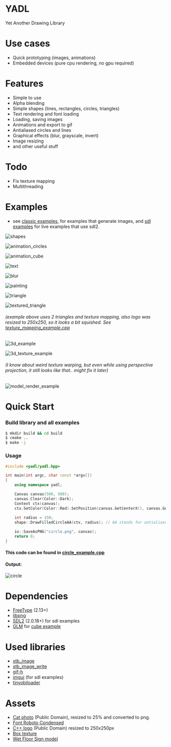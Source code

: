 # YADL
Yet Another Drawing Library

# Use cases
- Quick prototyping (images, animations)
- Embedded devices (pure cpu rendering, no gpu required)

# Features
- Simple to use 
- Alpha blending
- Simple shapes (lines, rectangles, circles, triangles)
- Text rendering and font loading
- Loading, saving images
- Animations and export to gif
- Antialiased circles and lines
- Graphical effects (blur, grayscale, invert)
- Image resizing
- and other useful stuff

# Todo
- Fix texture mapping
- Multithreading

# Examples
- see [classic examples](examples/classic_examples), for examples that generate images, and [sdl examples](examples/sdl_examples) for live examples that use sdl2.

![shapes](readme_examples/thickness.png)

![animation_circles](readme_examples/animation.gif)

![animation_cube](readme_examples/cube.gif)

![text](readme_examples/text.png)

![blur](readme_examples/blur.png)

![painting](readme_examples/painting.png)

![triangle](readme_examples/triangle.gif)

![textured_triangle](readme_examples/textured_triangle.gif)
###### (example above uses 2 triangles and texture mapping, also logo was resized to 250x250, so it looks a bit squished. See [texture_mapping_example.cpp](examples/classic_examples/texture_mapping_example.cpp)

![3d_example](readme_examples/3d_example.gif)

![3d_texture_example](readme_examples/3d_texture_example.gif)
###### (I know about weird texture warping, but even while using perspective projection, it still looks like that.. might fix it later)

![model_render_example](readme_examples/obj_loading.gif)

# Quick Start

### Build library and all examples
```sh
$ mkdir build && cd build
$ cmake ..
$ make -j
```

### Usage
```cpp
#include <yadl/yadl.hpp>

int main(int argc, char const *argv[])
{
    using namespace yadl;

    Canvas canvas(500, 500);
    canvas.Clear(Color::Dark);
    Context ctx(canvas);
    ctx.SetColor(Color::Red).SetPosition(canvas.GetCenterX(), canvas.GetCenterY());
    
    int radius = 150;
    shape::DrawFilledCircleAA(ctx, radius); // AA stands for antialiased

    io::SaveAsPNG("circle.png", canvas);
    return 0;
}
```
#### This code can be found in [circle_example.cpp](examples/classic_examples/readme_example.cpp) 
#### Output:

![circle](readme_examples/circle.png)

# Dependencies
- [FreeType](https://www.freetype.org/download.html) (2.13+)
- [libpng](http://www.libpng.org/pub/png/libpng.html)
- [SDL2](https://www.libsdl.org/download-2.0.php) (2.0.18+) for sdl examples
- [GLM](https://github.com/g-truc/glm) for [cube example](examples/classic_examples/cube_example.cpp)

# Used libraries
- [stb_image](https://github.com/nothings/stb/blob/master/stb_image.h)
- [stb_image_write](https://github.com/nothings/stb/blob/master/stb_image_write.h)
- [gif-h](https://github.com/charlietangora/gif-h)
- [imgui](https://github.com/ocornut/imgui) (for sdl examples)
- [tinyobjloader](https://github.com/tinyobjloader/tinyobjloader)

# Assets
- [Cat photo](https://commons.wikimedia.org/wiki/File:Stray_cat_on_wall.jpg) (Public Domain), resized to 25% and converted to png.
- [Font Roboto Condensed](https://www.1001freefonts.com/roboto-condensed.font)
- [C++ logo](https://github.com/Benio101/cpp-logo) (Public Domain) resized to 250x250px
- [Box texture](https://learnopengl.com/img/textures/container2.png)
- [Wet Floor Sign model](https://polyhaven.com/a/WetFloorSign_01)